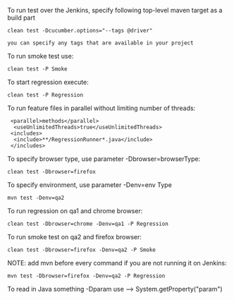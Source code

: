 To run test over the Jenkins, specify following top-level maven target as a build part

    clean test -Dcucumber.options="--tags @driver"

    you can specify any tags that are available in your project

To run smoke test use:

    clean test -P Smoke

To start regression execute:

    clean test -P Regression

To run feature files in parallel without limiting number of threads:

     <parallel>methods</parallel>
      <useUnlimitedThreads>true</useUnlimitedThreads>
     <includes>
      <include>**/RegressionRunner*.java</include>
     </includes> 
   
To specify browser type, use parameter -Dbrowser=browserType:
   
    clean test -Dbrowser=firefox 
   
To specify environment, use parameter -Denv=env Type
   
    mvn test -Denv=qa2
   
To run regression on qa1 and chrome browser:
   
    clean test -Dbrowser=chrome -Denv=qa1 -P Regression

To run smoke test on qa2 and firefox browser:
   
    clean test -Dbrowser=firefox -Denv=qa2 -P Smoke
   
NOTE: add mvn before every command if you are not running it on Jenkins:
   
    mvn test -Dbrowser=firefox -Denv=qa2 -P Regression

To read in Java something -Dparam use --> System.getProperty("param")
   
   